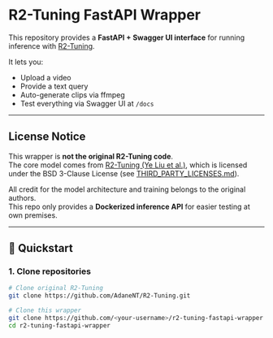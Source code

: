 # R2-Tuning FastAPI Wrapper 

This repository provides a **FastAPI + Swagger UI interface** for running inference with [R2-Tuning](https://github.com/yeliudev/R2-Tuning).

It lets you:
- Upload a video
- Provide a text query
- Auto-generate clips via ffmpeg
- Test everything via Swagger UI at `/docs`

---

## License Notice

This wrapper is **not the original R2-Tuning code**.  
The core model comes from [R2-Tuning (Ye Liu et al.)](https://github.com/yeliudev/R2-Tuning), which is licensed under the BSD 3-Clause License (see [THIRD_PARTY_LICENSES.md](./THIRD_PARTY_LICENSES.md)).

All credit for the model architecture and training belongs to the original authors.  
This repo only provides a **Dockerized inference API** for easier testing at own premises.

---

## 🚀 Quickstart

### 1. Clone repositories
```bash
# Clone original R2-Tuning
git clone https://github.com/AdaneNT/R2-Tuning.git

# Clone this wrapper
git clone https://github.com/<your-username>/r2-tuning-fastapi-wrapper.git
cd r2-tuning-fastapi-wrapper
